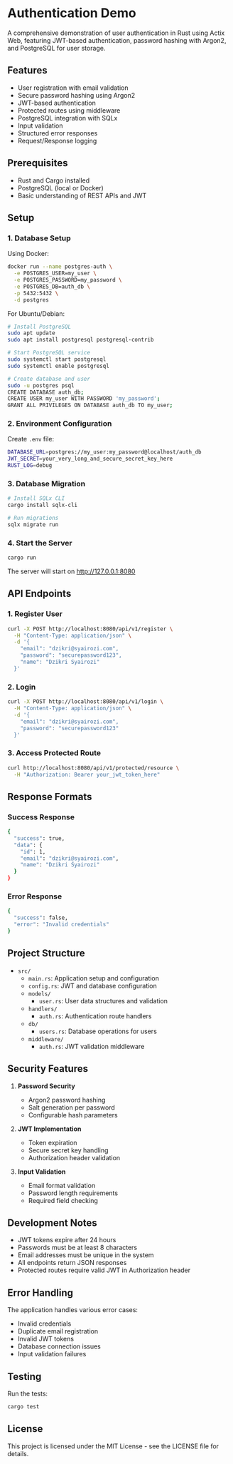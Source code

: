 # Authentication Demo

A comprehensive demonstration of user authentication in Rust using Actix Web, featuring JWT-based authentication, password hashing with Argon2, and PostgreSQL for user storage.

## Features

- User registration with email validation
- Secure password hashing using Argon2
- JWT-based authentication
- Protected routes using middleware
- PostgreSQL integration with SQLx
- Input validation
- Structured error responses
- Request/Response logging

## Prerequisites

- Rust and Cargo installed
- PostgreSQL (local or Docker)
- Basic understanding of REST APIs and JWT

## Setup

### 1. Database Setup

Using Docker:
```bash
docker run --name postgres-auth \
  -e POSTGRES_USER=my_user \
  -e POSTGRES_PASSWORD=my_password \
  -e POSTGRES_DB=auth_db \
  -p 5432:5432 \
  -d postgres
```

For Ubuntu/Debian:
```bash
# Install PostgreSQL
sudo apt update
sudo apt install postgresql postgresql-contrib

# Start PostgreSQL service
sudo systemctl start postgresql
sudo systemctl enable postgresql

# Create database and user
sudo -u postgres psql
CREATE DATABASE auth_db;
CREATE USER my_user WITH PASSWORD 'my_password';
GRANT ALL PRIVILEGES ON DATABASE auth_db TO my_user;
```

### 2. Environment Configuration

Create `.env` file:
```bash
DATABASE_URL=postgres://my_user:my_password@localhost/auth_db
JWT_SECRET=your_very_long_and_secure_secret_key_here
RUST_LOG=debug
```

### 3. Database Migration

```bash
# Install SQLx CLI
cargo install sqlx-cli

# Run migrations
sqlx migrate run
```

### 4. Start the Server

```bash
cargo run
```

The server will start on http://127.0.0.1:8080

## API Endpoints

### 1. Register User
```bash
curl -X POST http://localhost:8080/api/v1/register \
  -H "Content-Type: application/json" \
  -d '{
    "email": "dzikri@syairozi.com",
    "password": "securepassword123",
    "name": "Dzikri Syairozi"
  }'
```

### 2. Login
```bash
curl -X POST http://localhost:8080/api/v1/login \
  -H "Content-Type: application/json" \
  -d '{
    "email": "dzikri@syairozi.com",
    "password": "securepassword123"
  }'
```

### 3. Access Protected Route
```bash
curl http://localhost:8080/api/v1/protected/resource \
  -H "Authorization: Bearer your_jwt_token_here"
```

## Response Formats

### Success Response
```bash
{
  "success": true,
  "data": {
    "id": 1,
    "email": "dzikri@syairozi.com",
    "name": "Dzikri Syairozi"
  }
}
```

### Error Response
```bash
{
  "success": false,
  "error": "Invalid credentials"
}
```

## Project Structure

- `src/`
  - `main.rs`: Application setup and configuration
  - `config.rs`: JWT and database configuration
  - `models/`
    - `user.rs`: User data structures and validation
  - `handlers/`
    - `auth.rs`: Authentication route handlers
  - `db/`
    - `users.rs`: Database operations for users
  - `middleware/`
    - `auth.rs`: JWT validation middleware

## Security Features

1. **Password Security**
   - Argon2 password hashing
   - Salt generation per password
   - Configurable hash parameters

2. **JWT Implementation**
   - Token expiration
   - Secure secret key handling
   - Authorization header validation

3. **Input Validation**
   - Email format validation
   - Password length requirements
   - Required field checking

## Development Notes

- JWT tokens expire after 24 hours
- Passwords must be at least 8 characters
- Email addresses must be unique in the system
- All endpoints return JSON responses
- Protected routes require valid JWT in Authorization header

## Error Handling

The application handles various error cases:
- Invalid credentials
- Duplicate email registration
- Invalid JWT tokens
- Database connection issues
- Input validation failures

## Testing

Run the tests:
```bash
cargo test
```

## License

This project is licensed under the MIT License - see the LICENSE file for details.